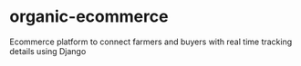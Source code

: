 # organic-ecommerce
Ecommerce platform to connect farmers and buyers with real time tracking details using Django
